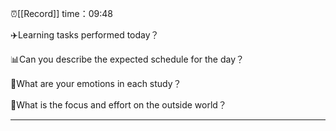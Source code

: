 ⏰[[Record]] time：09:48

✈️Learning tasks performed today？


📊Can you describe the expected schedule for the day？


📐What are your emotions in each study？


💼What is the focus and effort on the outside world？


---
